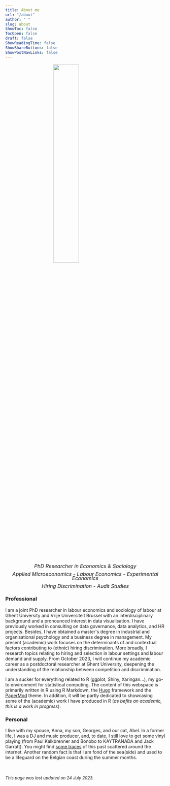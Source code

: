 ```yaml
---
title: About me
url: "/about"
author: " "
slug: about
ShowToc: false
TocOpen: false
draft: false
ShowReadingTime: false
ShowShareButtons: false
ShowPostNavLinks: false
---
```




<img src="https://raw.githubusercontent.com/lglip/louislippens/main/images/profilecutout.png" width="40%" style="display: block; margin: auto;" />

<p style="line-height:.8; font-style:italic; text-align:center"><font size="3">PhD Researcher in Economics & Sociology<br></br>Applied Microeconomics - Labour Economics - Experimental Economics<br></br>Hiring Discrimination - Audit Studies</font></p>


### Professional
I am a joint PhD researcher in labour economics and sociology of labour at Ghent University and Vrije Universiteit Brussel with an interdisciplinary background and a pronounced interest in data visualisation. I have previously worked in consulting on data governance, data analytics, and HR projects. Besides, I have obtained a master's degree in industrial and organisational psychology and a business degree in management. My present (academic) work focuses on the determinants of and contextual factors contributing to (ethnic) hiring discrimination. More broadly, I research topics relating to hiring and selection in labour settings and labour demand and supply. From October 2023, I will continue my academic career as a postdoctoral researcher at Ghent University, deepening the understanding of the relationship between competition and discrimination.

I am a sucker for everything related to R (ggplot, Shiny, Xaringan...), my go-to environment for statistical computing. The content of this webspace is primarily written in R using R Markdown, the <a href="https://gohugo.io/" target="_blank">Hugo</a> framework and the <a href="https://github.com/adityatelange/hugo-PaperMod" target="_blank">PaperMod</a> theme. In addition, it will be partly dedicated to showcasing some of the (academic) work I have produced in R (*as befits an academic, this is a work in progress*).


### Personal
I live with my spouse, Anna, my son, Georges, and our cat, Abel. In a former life, I was a DJ and music producer, and, to date, I still love to get some vinyl playing (from Paul Kalkbrenner and Bonobo to KAYTRANADA and Jack Garratt). You might find <a href="https://soundcloud.com/subwaves" target="_blank">some traces</a> of this past scattered around the internet. Another random fact is that I am fond of the sea(side) and used to be a lifeguard on the Belgian coast during the summer months.

<br></br>
<font size="2"> _This page was last updated on 24 July 2023._ <font>
